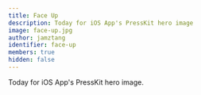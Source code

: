 ```yaml
---
title: Face Up
description: Today for iOS App's PressKit hero image
image: face-up.jpg
author: jamztang
identifier: face-up
members: true
hidden: false
---
```


Today for iOS App's PressKit hero image.

